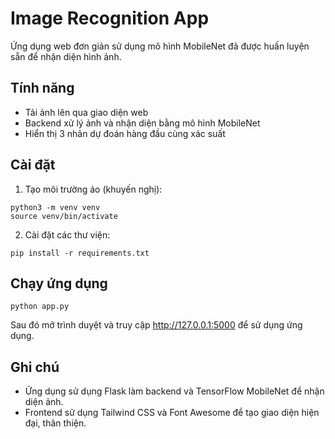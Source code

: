 # Image Recognition App

Ứng dụng web đơn giản sử dụng mô hình MobileNet đã được huấn luyện sẵn để nhận diện hình ảnh.

## Tính năng

- Tải ảnh lên qua giao diện web
- Backend xử lý ảnh và nhận diện bằng mô hình MobileNet
- Hiển thị 3 nhãn dự đoán hàng đầu cùng xác suất

## Cài đặt

1. Tạo môi trường ảo (khuyến nghị):
```
python3 -m venv venv
source venv/bin/activate
```

2. Cài đặt các thư viện:
```
pip install -r requirements.txt
```

## Chạy ứng dụng

```
python app.py
```

Sau đó mở trình duyệt và truy cập http://127.0.0.1:5000 để sử dụng ứng dụng.

## Ghi chú

- Ứng dụng sử dụng Flask làm backend và TensorFlow MobileNet để nhận diện ảnh.
- Frontend sử dụng Tailwind CSS và Font Awesome để tạo giao diện hiện đại, thân thiện.
